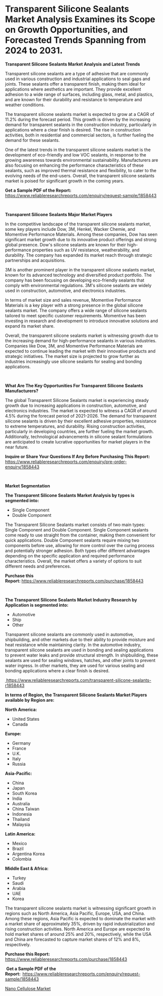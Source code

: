 <p><h1>Transparent Silicone Sealants Market Analysis Examines its Scope on Growth Opportunities, and Forecasted Trends Spanning from 2024 to 2031.</h1></p><p><strong>Transparent Silicone Sealants Market Analysis and Latest Trends</strong></p>
<p><p>Transparent silicone sealants are a type of adhesive that are commonly used in various construction and industrial applications to seal gaps and joints. These sealants offer a transparent finish, making them ideal for applications where aesthetics are important. They provide excellent adhesion to a wide range of surfaces, including glass, metal, and plastics, and are known for their durability and resistance to temperature and weather conditions.</p><p>The transparent silicone sealants market is expected to grow at a CAGR of 11.2% during the forecast period. This growth is driven by the increasing demand for transparent sealants in the construction industry, particularly in applications where a clear finish is desired. The rise in construction activities, both in residential and commercial sectors, is further fueling the demand for these sealants.</p><p>One of the latest trends in the transparent silicone sealants market is the development of eco-friendly and low VOC sealants, in response to the growing awareness towards environmental sustainability. Manufacturers are also focusing on enhancing the performance characteristics of these sealants, such as improved thermal resistance and flexibility, to cater to the evolving needs of the end-users. Overall, the transparent silicone sealants market is poised for significant growth in the coming years.</p></p>
<p><strong>Get a Sample PDF of the Report:&nbsp;</strong> <a href="https://www.reliableresearchreports.com/enquiry/request-sample/1858443">https://www.reliableresearchreports.com/enquiry/request-sample/1858443</a></p>
<p>&nbsp;</p>
<p><strong>Transparent Silicone Sealants Major Market Players</strong></p>
<p><p>In the competitive landscape of the transparent silicone sealants market, some key players include Dow, 3M, Henkel, Wacker Chemie, and Momentive Performance Materials. Among these companies, Dow has seen significant market growth due to its innovative product offerings and strong global presence. Dow's silicone sealants are known for their high-performance properties such as UV resistance, weatherability, and durability. The company has expanded its market reach through strategic partnerships and acquisitions.</p><p>3M is another prominent player in the transparent silicone sealants market, known for its advanced technology and diversified product portfolio. The company has been focusing on developing eco-friendly sealants that comply with environmental regulations. 3M's silicone sealants are widely used in construction, automotive, and electronics industries.</p><p>In terms of market size and sales revenue, Momentive Performance Materials is a key player with a strong presence in the global silicone sealants market. The company offers a wide range of silicone sealants tailored to meet specific customer requirements. Momentive has been investing in research and development to introduce innovative solutions and expand its market share.</p><p>Overall, the transparent silicone sealants market is witnessing growth due to the increasing demand for high-performance sealants in various industries. Companies like Dow, 3M, and Momentive Performance Materials are expected to continue leading the market with their innovative products and strategic initiatives. The market size is projected to grow further as industries increasingly use silicone sealants for sealing and bonding applications.</p></p>
<p>&nbsp;</p>
<p><strong>What Are The Key Opportunities For Transparent Silicone Sealants Manufacturers?</strong></p>
<p><p>The global Transparent Silicone Sealants market is experiencing steady growth due to increasing applications in construction, automotive, and electronics industries. The market is expected to witness a CAGR of around 4.5% during the forecast period of 2021-2026. The demand for transparent silicone sealants is driven by their excellent adhesive properties, resistance to extreme temperatures, and durability. Rising construction activities, particularly in developing countries, are further fueling the market growth. Additionally, technological advancements in silicone sealant formulations are anticipated to create lucrative opportunities for market players in the near future.</p></p>
<p><strong>Inquire or Share Your Questions If Any Before Purchasing This Report:</strong> <a href="https://www.reliableresearchreports.com/enquiry/pre-order-enquiry/1858443">https://www.reliableresearchreports.com/enquiry/pre-order-enquiry/1858443</a></p>
<p>&nbsp;</p>
<p><strong>Market Segmentation</strong></p>
<p><strong>The Transparent Silicone Sealants Market Analysis by types is segmented into:</strong></p>
<p><ul><li>Single Component</li><li>Double Component</li></ul></p>
<p><p>The Transparent Silicone Sealants market consists of two main types: Single Component and Double Component. Single Component sealants come ready to use straight from the container, making them convenient for quick applications. Double Component sealants require mixing two components before use, allowing for more control over the curing process and potentially stronger adhesion. Both types offer different advantages depending on the specific application and required performance characteristics. Overall, the market offers a variety of options to suit different needs and preferences.</p></p>
<p><strong>Purchase this Report:&nbsp;</strong><a href="https://www.reliableresearchreports.com/purchase/1858443">https://www.reliableresearchreports.com/purchase/1858443</a></p>
<p>&nbsp;</p>
<p><strong>The Transparent Silicone Sealants Market Industry Research by Application is segmented into:</strong></p>
<p><ul><li>Automotive</li><li>Ship</li><li>Other</li></ul></p>
<p><p>Transparent silicone sealants are commonly used in automotive, shipbuilding, and other markets due to their ability to provide moisture and heat resistance while maintaining clarity. In the automotive industry, transparent silicone sealants are used in bonding and sealing applications to prevent water leaks and provide structural strength. In shipbuilding, these sealants are used for sealing windows, hatches, and other joints to prevent water ingress. In other markets, they are used for various sealing and bonding applications where a clear finish is desired.</p></p>
<p><a href="https://www.reliableresearchreports.com/transparent-silicone-sealants-r1858443">&nbsp;https://www.reliableresearchreports.com/transparent-silicone-sealants-r1858443</a></p>
<p><strong>In terms of Region, the Transparent Silicone Sealants Market Players available by Region are:</strong></p>
<p>
    <p> <strong> North America: </strong>
        <ul>
            <li>United States</li>
            <li>Canada</li>
        </ul>
        </p> 
    <p> <strong> Europe: </strong>
        <ul>
            <li>Germany</li>
            <li>France</li>
            <li>U.K.</li>
            <li>Italy</li>
            <li>Russia</li>
        </ul>
        </p> 
    <p> <strong> Asia-Pacific: </strong>
        <ul>
            <li>China</li>
            <li>Japan</li>
            <li>South Korea</li>
            <li>India</li>
            <li>Australia</li>
            <li>China Taiwan</li>
            <li>Indonesia</li>
            <li>Thailand</li>
            <li>Malaysia</li>
        </ul>
        </p> 
    <p> <strong> Latin America: </strong>
        <ul>
            <li>Mexico</li>
            <li>Brazil</li>
            <li>Argentina Korea</li>
            <li>Colombia</li>
        </ul>
        </p> 
    <p> <strong> Middle East & Africa: </strong>
        <ul>
            <li>Turkey</li>
            <li>Saudi</li>
            <li>Arabia</li>
            <li>UAE</li>
            <li>Korea</li>
        </ul>
    </p>
    </p>
<p><p>The transparent silicone sealants market is witnessing significant growth in regions such as North America, Asia Pacific, Europe, USA, and China. Among these regions, Asia Pacific is expected to dominate the market with a market share of approximately 35%, driven by rapid industrialization and rising construction activities. North America and Europe are expected to hold market shares of around 25% and 20%, respectively, while the USA and China are forecasted to capture market shares of 12% and 8%, respectively.</p></p>
<p><strong>Purchase this Report: </strong><a href="https://www.reliableresearchreports.com/purchase/1858443">https://www.reliableresearchreports.com/purchase/1858443</a></p>
<p>&nbsp;<strong>Get a Sample PDF of the Report:&nbsp;&nbsp;</strong><a href="https://www.reliableresearchreports.com/enquiry/request-sample/1858443">https://www.reliableresearchreports.com/enquiry/request-sample/1858443</a></p>
<p><strong></strong></p>
<p><p><a href="https://github.com/mabutironaldo/Market-Research-Report-List-5/blob/main/nano-cellulose-market.md">Nano Cellulose Market</a></p></p>